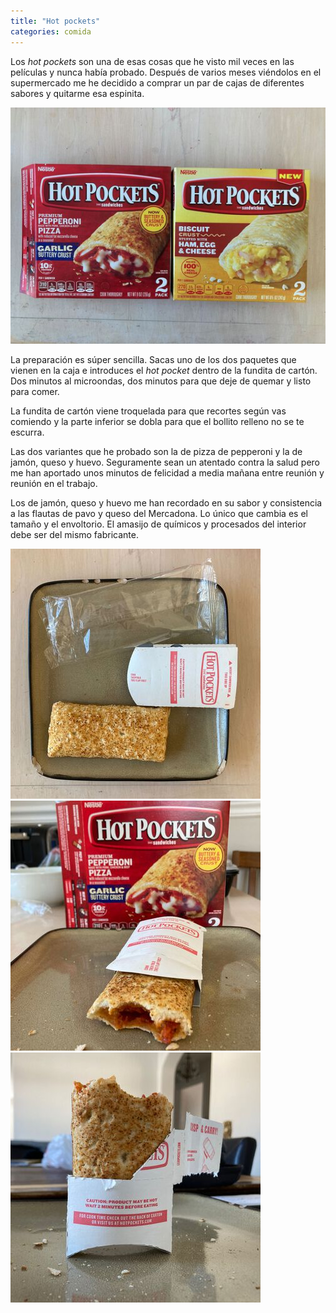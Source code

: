 ```yaml
---
title: "Hot pockets"
categories: comida
---
```


Los _hot pockets_ son una de esas cosas que he visto mil veces en las películas y nunca había probado. Después de varios meses viéndolos en el supermercado me he decidido a comprar un par de cajas de diferentes sabores y quitarme esa espinita.

[![](/assets/img/hot-pockets-1-small.jpeg)](/assets/img/hot-pockets-1.jpeg)

La preparación es súper sencilla. Sacas uno de los dos paquetes que vienen en la caja e introduces el _hot pocket_ dentro de la fundita de cartón. Dos minutos al microondas, dos minutos para que deje de quemar y listo para comer.

La fundita de cartón viene troquelada para que recortes según vas comiendo y la parte inferior se dobla para que el bollito relleno no se te escurra.

Las dos variantes que he probado son la de pizza de pepperoni y la de jamón, queso y huevo. Seguramente sean un atentado contra la salud pero me han aportado unos minutos de felicidad a media mañana entre reunión y reunión en el trabajo.

Los de jamón, queso y huevo me han recordado en su sabor y consistencia a las flautas de pavo y queso del Mercadona. Lo único que cambia es el tamaño y el envoltorio. El amasijo de químicos y procesados del interior debe ser del mismo fabricante.

[![](/assets/img/hot-pockets-2-small.jpeg)](/assets/img/hot-pockets-2.jpeg)
[![](/assets/img/hot-pockets-3-small.jpeg)](/assets/img/hot-pockets-3.jpeg)
[![](/assets/img/hot-pockets-4-small.jpeg)](/assets/img/hot-pockets-4.jpeg)
